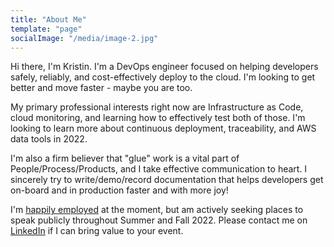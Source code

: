 ```yaml
---
title: "About Me"
template: "page"
socialImage: "/media/image-2.jpg"
---
```


Hi there, I'm Kristin. I'm a DevOps engineer focused on helping developers safely, reliably, and cost-effectively deploy to the cloud. I'm looking to get better and move faster - maybe you are too. 

My primary professional interests right now are Infrastructure as Code, cloud monitoring, and learning how to effectively test both of those. I'm looking to learn more about continuous deployment, traceability, and AWS data tools in 2022. 

I'm also a firm believer that "glue" work is a vital part of People/Process/Products, and I take effective communication to heart. I sincerely try to write/demo/record documentation that helps developers get on-board and in production faster and with more joy!

I'm <a href="https://software.campspot.com/about" target="_blank">happily employed</a> at the moment, but am actively seeking places to speak publicly throughout Summer and Fall 2022. Please contact me on <a href="https://www.linkedin.com/in/kristinmariesmith/" target="_blank">LinkedIn</a> if I can bring value to your event.